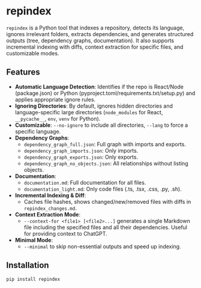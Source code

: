 # repindex

`repindex` is a Python tool that indexes a repository, detects its language, ignores irrelevant folders, extracts dependencies, and generates structured outputs (tree, dependency graphs, documentation). It also supports incremental indexing with diffs, context extraction for specific files, and customizable modes.

## Features

- **Automatic Language Detection**: Identifies if the repo is React/Node (package.json) or Python (pyproject.toml/requirements.txt/setup.py) and applies appropriate ignore rules.
- **Ignoring Directories**: By default, ignores hidden directories and language-specific large directories (`node_modules` for React, `__pycache__`, `env`, `venv` for Python).
- **Customizable**: `--no-ignore` to include all directories, `--lang` to force a specific language.
- **Dependency Graphs**: 
  - `dependency_graph_full.json`: Full graph with imports and exports.
  - `dependency_graph_imports.json`: Only imports.
  - `dependency_graph_exports.json`: Only exports.
  - `dependency_graph_no_objects.json`: All relationships without listing objects.
- **Documentation**:
  - `documentation.md`: Full documentation for all files.
  - `documentation_light.md`: Only code files (.ts, .tsx, .css, .py, .sh).
- **Incremental Indexing & Diff**:
  - Caches file hashes, shows changed/new/removed files with diffs in `repindex_changes.md`.
- **Context Extraction Mode**:
  - `--context-for <file1> [<file2>...]` generates a single Markdown file including the specified files and all their dependencies. Useful for providing context to ChatGPT.
- **Minimal Mode**:
  - `--minimal` to skip non-essential outputs and speed up indexing.

## Installation

```bash
pip install repindex